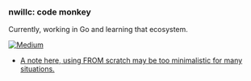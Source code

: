 ### nwillc: code monkey

Currently, working in Go and learning that ecosystem. 

[![Medium](https://img.shields.io/badge/medium-%2312100E.svg?&style=for-the-badge&logo=medium&logoColor=white)](https://medium.com/@nwillc)
<!-- BLOG-POST-LIST:START -->
- [A note here, using FROM scratch may be too minimalistic for many situations.](https://medium.com/@nwillc/a-note-here-using-from-scratch-may-be-too-minimalistic-for-many-situations-1e58154ff5b9?source=rss-c9a4243d7014------2)
<!-- BLOG-POST-LIST:END -->
